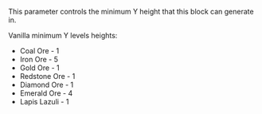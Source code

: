 This parameter controls the minimum Y height that this block can generate in.

Vanilla minimum Y levels heights:
* Coal Ore - 1
* Iron Ore - 5
* Gold Ore - 1
* Redstone Ore - 1
* Diamond Ore - 1
* Emerald Ore - 4
* Lapis Lazuli - 1